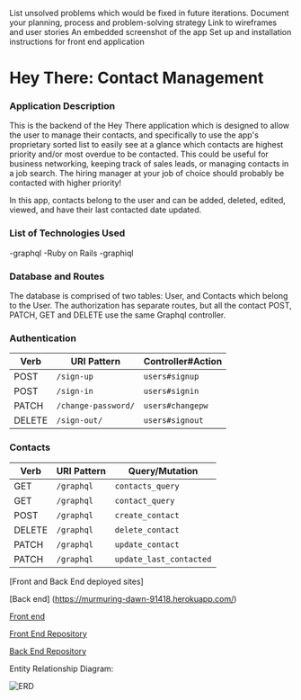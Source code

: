 List unsolved problems which would be fixed in future iterations.
 Document your planning, process and problem-solving strategy
 Link to wireframes and user stories
 An embedded screenshot of the app
 Set up and installation instructions for front end application

 # Hey There: Contact Management

### Application Description
This is the backend of the Hey There application which is designed to allow the user to manage their contacts,
and specifically to use the app's proprietary sorted list to easily see at a
glance which contacts are highest priority and/or most overdue to be contacted. This
could be useful for business networking, keeping track of sales leads, or managing
contacts in a job search. The hiring manager at your job of choice should probably
be contacted with higher priority!

In this app, contacts belong to the user and can be added, deleted, edited, viewed,
and have their last contacted date updated.

### List of Technologies Used
-graphql
-Ruby on Rails
-graphiql

### Database and Routes
The database is comprised of two tables: User, and Contacts which belong to the User.
The authorization has separate routes, but all the contact POST, PATCH, GET and
DELETE use the same Graphql controller.

### Authentication

  | Verb   | URI Pattern            | Controller#Action |
  |--------|------------------------|-------------------|
  | POST   | `/sign-up`             | `users#signup`    |
  | POST   | `/sign-in`             | `users#signin`    |
  | PATCH  | `/change-password/`    | `users#changepw`  |
  | DELETE | `/sign-out/`           | `users#signout`   |

### Contacts

  | Verb   | URI Pattern            | Query/Mutation    |
  |--------|------------------------|-------------------|
  | GET    | `/graphql`             | `contacts_query`  |
  | GET    | `/graphql`             | `contact_query`   |
  | POST   | `/graphql`             | `create_contact`  |
  | DELETE | `/graphql`             | `delete_contact`  |
  | PATCH  | `/graphql`             | `update_contact`  |
  | PATCH  |  `/graphql`            | `update_last_contacted` |

  [Front and Back End deployed sites]

  [Back end] (https://murmuring-dawn-91418.herokuapp.com/)

  [Front end](https://hollyklose.github.io/Hey-There-React-Client/)



  [Front End Repository](https://github.com/hollyklose/Hey-There-React-Client)

  [Back End Repository](https://github.com/hollyklose/Hey-There-Rails-API)


  Entity Relationship Diagram:

  ![ERD](./erdtttd.jpg)
